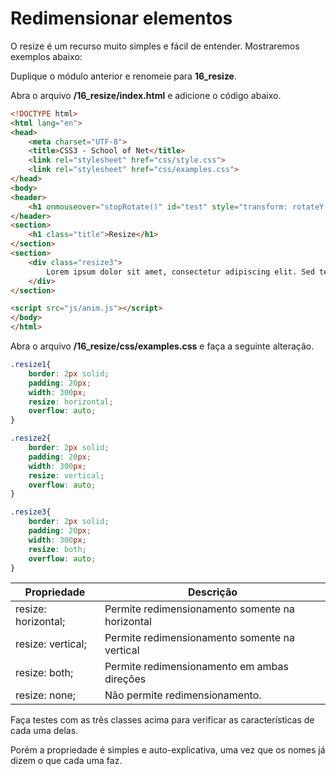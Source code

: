 # Redimensionar elementos

O resize é um recurso muito simples e fácil de entender. Mostraremos exemplos abaixo:

Duplique o módulo anterior e renomeie para **16_resize**.

Abra o arquivo **/16_resize/index.html** e adicione o código abaixo.

```html
<!DOCTYPE html>
<html lang="en">
<head>
    <meta charset="UTF-8">
    <title>CSS3 - School of Net</title>
    <link rel="stylesheet" href="css/style.css">
    <link rel="stylesheet" href="css/examples.css">
</head>
<body>
<header>
    <h1 onmouseover="stopRotate()" id="test" style="transform: rotateY(0deg);">School of Net</h1>
</header>
<section>
    <h1 class="title">Resize</h1>
</section>
<section>
    <div class="resize3">
        Lorem ipsum dolor sit amet, consectetur adipiscing elit. Sed tempus mollis libero, viverra dapibus justo eleifend vitae. Fusce sit amet varius nunc.
    </div>
</section>

<script src="js/anim.js"></script>
</body>
</html>
```

Abra o arquivo **/16_resize/css/examples.css** e faça a seguinte alteração.

```css
.resize1{
    border: 2px solid;
    padding: 20px;
    width: 300px;
    resize: horizontal;
    overflow: auto;
}

.resize2{
    border: 2px solid;
    padding: 20px;
    width: 300px;
    resize: vertical;
    overflow: auto;
}

.resize3{
    border: 2px solid;
    padding: 20px;
    width: 300px;
    resize: both;
    overflow: auto;
}
```

| Propriedade         | Descrição                                       |
|---------------------|-------------------------------------------------|
| resize: horizontal; | Permite redimensionamento somente na horizontal |
| resize: vertical;   | Permite redimensionamento somente na vertical   |
| resize: both;       | Permite redimensionamento em ambas direções     |
| resize: none;       | Não permite redimensionamento.                  |

Faça testes com as três classes acima para verificar as características de cada uma delas.

Porém a propriedade é simples e auto-explicativa, uma vez que os nomes já dizem o que cada uma faz.